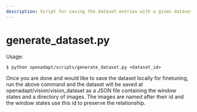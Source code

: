 ```yaml
---
description: Script for saving the dataset entries with a given dataset_id locally.
---
```


# generate\_dataset.py

Usage:

```
$ python openadapt/scripts/generate_dataset.py <dataset_id>
```

Once you are done and would like to save the dataset locally for finetuning, run the above command and the dataset will be saved at openadapt/vision/vision\_dataset as a JSON file containing the window states and a directory of images. The images are named after their id and the window states use this id to preserve the relationship.

